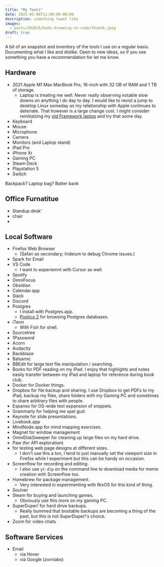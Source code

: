 ```yaml
---
title: "My Tools"
date: 2025-03-08T11:00:09-08:00
description: something tweet like
images:
  - posts/2020/6/book-dreaming-in-code/thumnb.jpeg
draft: true
---
```


A bit of an snapshot and inventory of the tools I use on a regular basis. Documenting what I like and dislike. Open to new ideas, so if you see something you have a recommendation for let me know.

## Hardware

* 2021 Apple M1 Max MacBook Pro, 16-inch with 32 GB of RAM and 1 TB of storage.
  * Laptop is treating me well. Never really observing notable slow downs on anything I do day to day. I would like to revist a jump to desktop Linux someday as my relationship with Apple continues to deteriate. That however is a large change cost. I might consider reinitialzing my [old Framework laptop](https://mikezornek.com/posts/2021/9/framework-first-thoughts/) and try that some day. 
* Keyboard
* Mouse
* Microphone
* Camera
* Monitors (and Laptop stand)
* iPad Pro
* iPhone Xr
* Gaming PC
* Steam Deck
* Playstation 5
* Switch

Backpack?
Laptop bag?
Batter bank

## Office Furnatitue

* Standup desk'
* chair
* 

## Local Software

* Firefox Web Browser
  * (Safari as secondary; Irideium to debug Chrome issues.)
* Spark for Email
* VS Code
  * I want to experiemnt with Cursor as well.
* Spotify
* OmniFocus
* Obsidian
* Calendar.app
* Slack
* Discord
* Postgres
  * I install with Postgres.app.
  * [Postico 2](https://eggerapps.at/postico2/) for browsing Postgres databases.
* iTerm
  * With Fish for shell.
* Sourcetree
* 1Password
* Acorn
* Audacity
* Backblaze
* Balsamic
* BBEdit for large text file manipulation / searching.
* Books for PDF reading on my iPad. I enjoy that highlights and notes easily transfer between my iPad and laptop for reference during book club.
* Docker for Docker things.
* Dropbox for file backup and sharing. I use Dropbox to get PDFs to my iPad, backup my files, share folders with my Gaming PC and sometimes to share arbitrary files with people.
* Espanso for OS-wide text expansion of snippets.
* Grammarly for helping me spel gud.
* Keynote for slide presentations.
* Livebook.app 
* MindNode.app for mind mapping exercises.
* Magnet for window management
* OmniDiskSweeper for cleaning up large files on my hard drive.
* Paw (for API exploration)
* [](https://responsively.app/) for testing web page designs at different sizes.
  * I don't use this a ton, I tend to just manually set the viewport size in Firefox while I experiment but this can be handy on occasion.
* Screenflow for recording and editing.
  * I also use `yt-dlp` on the command line to download media for meme creation with Screenflow too.
* Homebrew for package management.
  * Very interested in experimenting with NixOS for this kind of thing.
* Soulver
* Steam for buying and launching games.
  * Obviously use this more on my gaming PC.
* SuperDuper! for hard drive backups.
  * Really bummed that bootable backups are becoming a thing of the past, but this is not SuperDuper!'s choice.
* Zoom for video chats

## Software Services

* Email
  * via Hover 
  * via Google (zornlabs)
